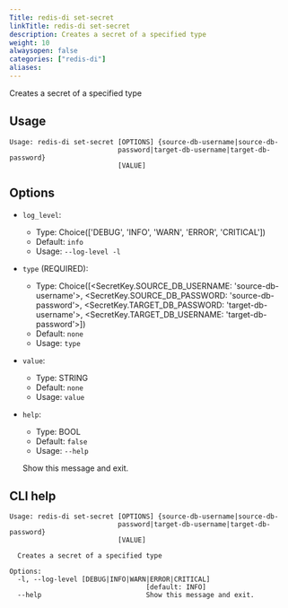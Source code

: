 ```yaml
---
Title: redis-di set-secret
linkTitle: redis-di set-secret
description: Creates a secret of a specified type
weight: 10
alwaysopen: false
categories: ["redis-di"]
aliases:
---
```


Creates a secret of a specified type

## Usage

```
Usage: redis-di set-secret [OPTIONS] {source-db-username|source-db-
                           password|target-db-username|target-db-password}
                           [VALUE]
```

## Options

- `log_level`:

  - Type: Choice(['DEBUG', 'INFO', 'WARN', 'ERROR', 'CRITICAL'])
  - Default: `info`
  - Usage: `--log-level
-l`

- `type` (REQUIRED):

  - Type: Choice([<SecretKey.SOURCE_DB_USERNAME: 'source-db-username'>, <SecretKey.SOURCE_DB_PASSWORD: 'source-db-password'>, <SecretKey.TARGET_DB_PASSWORD: 'target-db-username'>, <SecretKey.TARGET_DB_USERNAME: 'target-db-password'>])
  - Default: `none`
  - Usage: `type`

- `value`:

  - Type: STRING
  - Default: `none`
  - Usage: `value`

- `help`:

  - Type: BOOL
  - Default: `false`
  - Usage: `--help`

  Show this message and exit.

## CLI help

```
Usage: redis-di set-secret [OPTIONS] {source-db-username|source-db-
                           password|target-db-username|target-db-password}
                           [VALUE]

  Creates a secret of a specified type

Options:
  -l, --log-level [DEBUG|INFO|WARN|ERROR|CRITICAL]
                                  [default: INFO]
  --help                          Show this message and exit.
```
